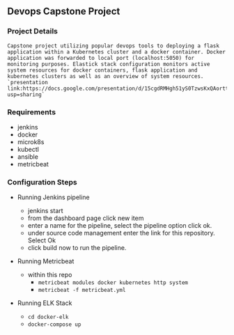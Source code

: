 ## Devops Capstone Project
### Project Details
    Capstone project utilizing popular devops tools to deploying a flask application within a Kubernetes cluster and a docker container. Docker application was forwarded to local port (localhost:5050) for monitoring purposes. Elastick stack configuration monitors active system resources for docker containers, flask application and kubernetes clusters as well as an overview of system resources.
    `presentation link:https://docs.google.com/presentation/d/15cgdRMHgh51yS0TzwsKxQAorttKgNCq0dIaLRRTbJ6E/edit?usp=sharing`
### Requirements
* jenkins
* docker
* microk8s
* kubectl
* ansible
* metricbeat

### Configuration Steps
* Running Jenkins pipeline
  * jenkins start
  *  from the dashboard page click new item
  *  enter a name for the pipeline, select the pipeline option click ok.
  *   under source code management enter the link for this repository. Select Ok
  *   click build now to run the pipeline.
* Running Metricbeat
  *  within this repo  
     * `metricbeat modules docker kubernetes http system`   
     * `metricbeat -f metricbeat.yml`

* Running ELK Stack
  * `cd docker-elk`
  * `docker-compose up`
